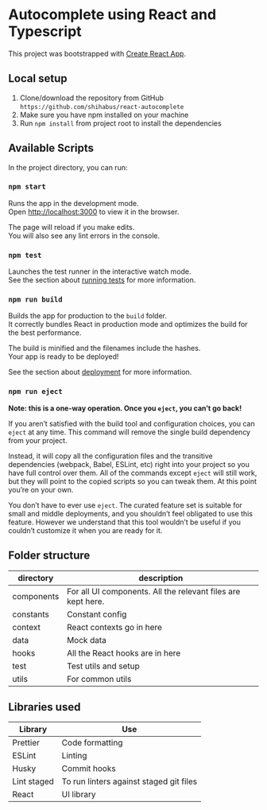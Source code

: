 # Autocomplete using React and Typescript

This project was bootstrapped with [Create React App](https://github.com/facebook/create-react-app). 

## Local setup

1. Clone/download the repository from GitHub `https://github.com/shihabus/react-autocomplete`
2. Make sure you have npm installed on your machine
3. Run `npm install` from project root to install the dependencies

## Available Scripts

In the project directory, you can run:

### `npm start`

Runs the app in the development mode.\
Open [http://localhost:3000](http://localhost:3000) to view it in the browser.

The page will reload if you make edits.\
You will also see any lint errors in the console.

### `npm test`

Launches the test runner in the interactive watch mode.\
See the section about [running tests](https://facebook.github.io/create-react-app/docs/running-tests) for more information.

### `npm run build`

Builds the app for production to the `build` folder.\
It correctly bundles React in production mode and optimizes the build for the best performance.

The build is minified and the filenames include the hashes.\
Your app is ready to be deployed!

See the section about [deployment](https://facebook.github.io/create-react-app/docs/deployment) for more information.

### `npm run eject`

**Note: this is a one-way operation. Once you `eject`, you can’t go back!**

If you aren’t satisfied with the build tool and configuration choices, you can `eject` at any time. This command will remove the single build dependency from your project.

Instead, it will copy all the configuration files and the transitive dependencies (webpack, Babel, ESLint, etc) right into your project so you have full control over them. All of the commands except `eject` will still work, but they will point to the copied scripts so you can tweak them. At this point you’re on your own.

You don’t have to ever use `eject`. The curated feature set is suitable for small and middle deployments, and you shouldn’t feel obligated to use this feature. However we understand that this tool wouldn’t be useful if you couldn’t customize it when you are ready for it.

## Folder structure


| directory  | description                                                  |
| ---------- | ------------------------------------------------------------ |
| components | For all UI components. All the relevant files are kept here. |
| constants  | Constant config                                              |
| context    | React contexts go in here                                    |
| data       | Mock data                                                    |
| hooks      | All the React hooks are in here                              |
| test       | Test utils and setup                                         |
| utils      | For common utils                                             |

## Libraries used

| Library     | Use                                                          |
| ----------  | ------------------------------------------------------------ |
| Prettier    | Code formatting                                              |
| ESLint      | Linting                                                      |
| Husky       | Commit hooks                                                 |
| Lint staged | To run linters against staged git files                      |
| React       | UI library                                                   |

